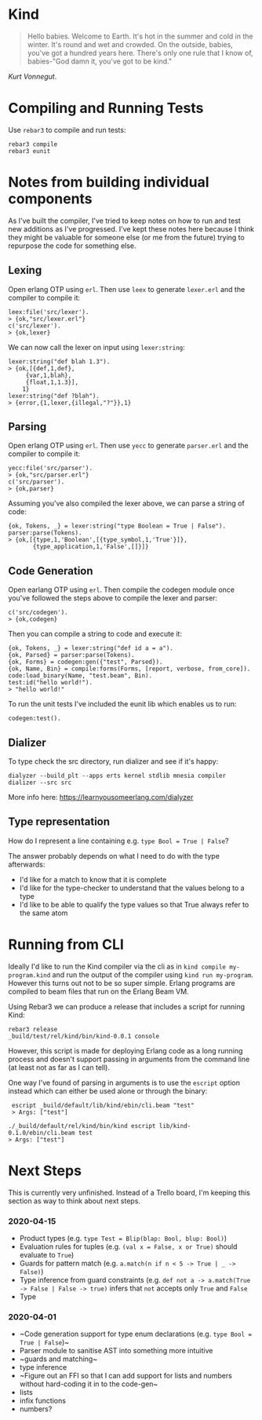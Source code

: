 # Kind

> Hello babies. Welcome to Earth. It's hot in the summer and cold in the winter. It's round and wet and crowded. On the outside, babies, you've got a hundred years here. There's only one rule that I know of, babies-"God damn it, you've got to be kind."

_Kurt Vonnegut_.

# Compiling and Running Tests

Use `rebar3` to compile and run tests:

```
rebar3 compile
rebar3 eunit
```

# Notes from building individual components

As I've built the compiler, I've tried to keep notes on how to run and test new additions as I've progressed. I've kept these notes here because I think they might be valuable for someone else (or me from the future) trying to repurpose the code for something else.

## Lexing

Open erlang OTP using `erl`. Then use `leex` to generate `lexer.erl` and the compiler to compile it:

```
leex:file('src/lexer').
> {ok,"src/lexer.erl"}
c('src/lexer').
> {ok,lexer}
```

We can now call the lexer on input using `lexer:string`:

```
lexer:string("def blah 1.3").
> {ok,[{def,1,def},
     {var,1,blah},
     {float,1,1.3}],
    1}
lexer:string("def ?blah").
> {error,{1,lexer,{illegal,"?"}},1}
```

## Parsing

Open erlang OTP using `erl`. Then use `yecc` to generate `parser.erl` and the compiler to compile it:

```
yecc:file('src/parser').
> {ok,"src/parser.erl"}
c('src/parser').
> {ok,parser}
```

Assuming you've also compiled the lexer above, we can parse a string of code:

```
{ok, Tokens, _} = lexer:string("type Boolean = True | False").
parser:parse(Tokens).
> {ok,[{type,1,'Boolean',[{type_symbol,1,'True'}]},
       {type_application,1,'False',[]}]}
```

## Code Generation

Open earlang OTP using `erl`. Then compile the codegen module once you've followed the steps above to compile the lexer and parser:

```
c('src/codegen').
> {ok,codegen}
```

Then you can compile a string to code and execute it:

```
{ok, Tokens, _} = lexer:string("def id a = a").
{ok, Parsed} = parser:parse(Tokens).
{ok, Forms} = codegen:gen({"test", Parsed}).
{ok, Name, Bin} = compile:forms(Forms, [report, verbose, from_core]).
code:load_binary(Name, "test.beam", Bin).
test:id("hello world!").
> "hello world!"
```

To run the unit tests I've included the eunit lib which enables us to run:

```
codegen:test().
```

## Dializer

To type check the src directory, run dializer and see if it's happy:

```
dialyzer --build_plt --apps erts kernel stdlib mnesia compiler
dializer --src src
```

More info here: https://learnyousomeerlang.com/dialyzer

## Type representation

How do I represent a line containing e.g. `type Bool = True | False`?

The answer probably depends on what I need to do with the type afterwards:
* I'd like for a match to know that it is complete
* I'd like for the type-checker to understand that the values belong to a type
* I'd like to be able to qualify the type values so that True always refer to the same atom

# Running from CLI

Ideally I'd like to run the Kind compiler via the cli as in `kind compile my-program.kind` and run the output of the compiler using `kind run my-program`. However this turns out not to be so super simple. Erlang programs are compiled to beam files that run on the Erlang Beam VM.

Using Rebar3 we can produce a release that includes a script for running Kind:

```
rebar3 release
_build/test/rel/kind/bin/kind-0.0.1 console
```

However, this script is made for deploying Erlang code as a long running process and doesn't support passing in arguments from the command line (at least not as far as I can tell).

One way I've found of parsing in arguments is to use the `escript` option instead which can either be used alone or through the binary:

```
 escript _build/default/lib/kind/ebin/cli.beam "test"
 > Args: ["test"]

./_build/default/rel/kind/bin/kind escript lib/kind-0.1.0/ebin/cli.beam test
> Args: ["test"]
```

# Next Steps

This is currently very unfinished. Instead of a Trello board, I'm keeping this section as way to think about next steps.

### 2020-04-15

* Product types (e.g. `type Test = Blip(blap: Bool, blup: Bool)`)
* Evaluation rules for tuples (e.g. `(val x = False, x or True)` should evaluate to `True`)
* Guards for pattern match (e.g. `a.match(n if n < 5 -> True | _ -> False)`)
* Type inference from guard constraints (e.g. `def not a -> a.match(True -> False | False -> true)` infers that `not` accepts only `True` and `False`
* Type


### 2020-04-01

* ~Code generation support for type enum declarations (e.g. `type Bool = True | False`)~
* Parser module to sanitise AST into something more intuitive
* ~guards and matching~
* type inference
* ~Figure out an FFI so that I can add support for lists and numbers without hard-coding it in to the code-gen~
* lists
* infix functions
* numbers?
